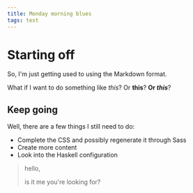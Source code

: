 ```yaml
---
title: Monday morning blues
tags: test
---
```


# Starting off

So, I'm just getting used to using the Markdown format.

What if I want to do something like *this*? Or **this**? **Or _this_**?

## Keep going

Well, there are a few things I still need to do:

- Complete the CSS and possibly regenerate it through Sass
- Create more content
- Look into the Haskell configuration

> hello,
>
> is it me you're looking for?